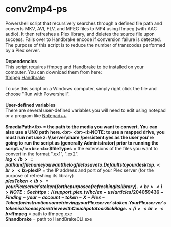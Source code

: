 # conv2mp4-ps
Powershell script that recursively searches through a defined file path and converts MKV, AVI, FLV, and MPEG files to MP4 using ffmpeg (with AAC audio). It then refreshes a Plex library, and deletes the source file upon success. Fails over to Handbrake encode if conversion failure is detected. The purpose of this script is to reduce the number of transcodes performed by a Plex server.<br><br>
<b>Dependencies</b><br>
This script requires ffmpeg and Handbrake to be installed on your computer. You can download them from here:<br>
<a href="https://ffmpeg.org/download.html">ffmpeg</a>
<a href="https://handbrake.fr/downloads.php">Handbrake</a><br><br>
To use this script on a Windows computer, simply right click the file and choose "Run with Powershell".<br><br>
<b>User-defined variables</b><br>
There are several user-defined variables you will need to edit using notepad or a program like <a href="https://notepad-plus-plus.org/download/v6.9.2.html">Notepad++</a>.<br><br>
<b>$mediaPath</b> = the path to the media you want to convert. You can also use a UNC path here.<br>
<br><i>NOTE: to use a mapped drive, you must run net use z: \\server\share /persistent:yes as the user you're going to run the script as (generally Administrator) prior to running the script.</i><br>
<b>$fileTypes</b> = the extensions of the files you want to convert in the format ".ex1", ".ex2".<br>
<b>$log</b> = path and filename you want the log file to save to. Defaults to your desktop.<br>
<b>$plexIP</b> = the IP address and port of your Plex server (for the purpose of refreshing its library)<br>
<b>$plexToken</b> = your Plex server's token (for the purpose of refreshing its library).<br>
<i>NOTE: See https://support.plex.tv/hc/en-us/articles/204059436-Finding-your-account-token-X-Plex-Token for instructions on retrieving your Plex server's token. Your Plex server's token is also easy to retrieve with Couchpotato or SickRage.</i><br>
<b>$ffmpeg</b> = path to ffmpeg.exe<br>
<b>$handbrake</b> = path to HandBrakeCLI.exe
